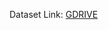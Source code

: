 Dataset Link: [GDRIVE](https://drive.google.com/drive/folders/1BImYeNtnf0HHtI5FbmBShatvGbMalCEK?usp=sharing)